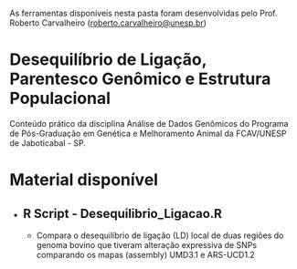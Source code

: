 As ferramentas disponíveis nesta pasta foram desenvolvidas pelo Prof. Roberto Carvalheiro (roberto.carvalheiro@unesp.br)

# Desequilíbrio de Ligação, Parentesco Genômico e Estrutura Populacional

Conteúdo prático da disciplina Análise de Dados Genômicos do Programa de Pós-Graduação em Genética e Melhoramento Animal da FCAV/UNESP de Jaboticabal - SP.

# Material disponível

* ## R Script - Desequilibrio_Ligacao.R
    * Compara o desequilíbrio de ligação (LD) local de duas regiões do genoma bovino que tiveram alteração expressiva de SNPs comparando os mapas (assembly) UMD3.1 e ARS-UCD1.2
